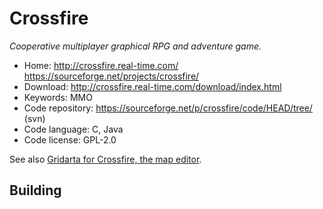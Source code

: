 # Crossfire

_Cooperative multiplayer graphical RPG and adventure game._

- Home: http://crossfire.real-time.com/ https://sourceforge.net/projects/crossfire/
- Download: http://crossfire.real-time.com/download/index.html
- Keywords: MMO
- Code repository: https://sourceforge.net/p/crossfire/code/HEAD/tree/ (svn)
- Code language: C, Java
- Code license: GPL-2.0

See also [Gridarta for Crossfire, the map editor](https://sourceforge.net/projects/gridarta/).

## Building

